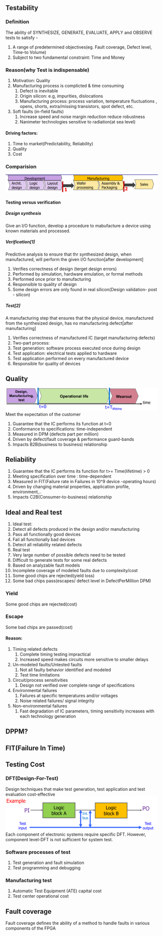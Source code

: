 ## Testability
### Definition
The ability of SYNTHESIZE, GENERATE, EVALUATE, APPLY and OBSERVE tests to satisfy -
1. A range of predetermined objectives(eg. Fault coverage, Defect level, Time-to Volume)
2. Subject to two fundamental constraint: Time and Money
### Reason(why Test is indispensable)
1. Motivation: Quality
2. Manufacturing process is complicted & time consuming
    1. Defect is inevitable
    2. Origin silicon: e.g, impurities, dislocations
    3. Manufacturing process: process variation, temperature fluctuations , opens, shorts, extra/missing transistors, spot defect, etc.
3. Soft faults (in-field faults)
   1. Increase speed and noise margin reduction reduce robustness
   2. Nanimeter technologies sensitive to radiation(at sea level)
#### Driving factors:
1. Time to market(Predictability, Reliability)
2. Quality
3. Cost
### Comparision
![image text](https://github.com/EVA113x/Hardware-Dependability/blob/main/image/TandV.png)
#### Testing versus verification
##### Design synthesis
Give an I/O function, develop a procedure to mabufacture a device using known materials and processed.
##### Verification[1]
Predictive analysis to ensure that thr synthesized design, when manufactured, will perform the given I/O function[after development]
1. Verifies correctness of design (terget design errors)
2. Performed by simulation, hardware emulation, or formal methods 
3. Performed once prior to manufacturing
4. Responsible to quality of design
5. Some design errors are only found in real silicon(Design validation- post - silicon)
##### Test[2]
A manufacturing step that ensures that the physical device, manufactured from the synthesized design, has no manufacturing defect[after manufacturing]
1. Verifies correctness of manufactured IC (target manufacturing defects)
2. Two-part process:
3. Test generation: software process executed once during design
4. Test application: electrical tests applied to hardware
5. Test application performed on every manufactured device
6. Responsible for quality of devices 
## Quality
![image text](https://github.com/EVA113x/Hardware-Dependability/blob/main/image/timeline.png)
Meet the expectation of the customer
1. Guarantee that the IC performs its function at t=0
2. Conformance to specifications: time-independent
3. Measured in DPM (defects part per million)
4. Driven by defect/fault coverage & performance guard-bands
5. Impacts B2B(business to business) relationship
## Reliability
1. Guarantee that the IC performs its function for t>= Time(lifetime) > 0
2. Meeting specification over time : time-dependent
3. Measured in FIT(Failure rate in Failures in 10^9 device -operating hours)
4. Driven by changing material properties, application profile, environment,..
5. Impacts C2B(Consumer-to-business) relationship
## Ideal and Real test
1. Ideal test:
  1. Detect all defects produced in the design and/or manufacturing
  2. Pass all functionally good devices
  3. Fail all functionally bad devices
  4. Detect all reliability related defects
2. Real test
  1. Very large number of possible defects need to be tested
  2. Difficult to generate tests for some real defects
  3. Based on analyzable fault models
  4. Incomplete coverage of modeled faults due to complexity/cost
  5. Some good chips are rejected(yield loss)
  6. Some bad chips pass(escapes/ defect level in DefectPerMillion DPM)
### Yield
Some good chips are rejected(cost)
### Escape
Some bad chips are passed(cost)
#### Reason:
1. Timing related defects
     1. Complete timing testing impractical
     2. Increased speed makes circuits more sensitive to smaller delays
2. Un-modeled faults/Untested faults
     1. Not all faulty behavior identified and modeled
     2. Test time limitations
3. Circuit/process sensitivities
     1. Design not verified over complete range of specifications
4. Environmental failures
     1. Failures at specific temperatures and/or voltages
     2. Noise related failures/ signal integrity
5. Non-environmental failures
     1. Fast degradation of IC parameters, timing sensitivity increases with each technology generation
## DPPM?
## FIT(Failure In Time)
## Testing Cost
### DFT(Design-For-Test)
Design techniques that make test generation, test application and
test evaluation cost-effective
![image text](https://github.com/EVA113x/Hardware-Dependability/blob/main/image/DFT.png)
Each component of electronic systems require specific DFT. However, component level-DFT is not sufficient for system test.
### Software processes of test
1. Test generation and fault simulation
2. Test programming and debugging
### Manufacturing test
1. Automatic Test Equipment (ATE) capital cost
2. Test center operational cost 
## Fault coverage
 Fault coverage defines the ability of a method to handle faults in various components of the FPGA
